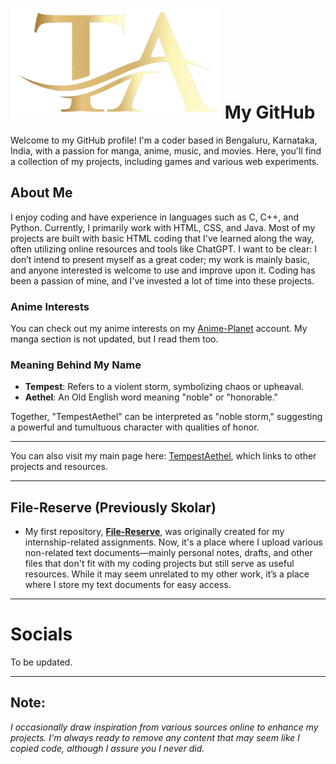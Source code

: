 # ![TA Logo](TA.png) My GitHub

Welcome to my GitHub profile! I'm a coder based in Bengaluru, Karnataka, India, with a passion for manga, anime, music, and movies. Here, you'll find a collection of my projects, including games and various web experiments.

## About Me
I enjoy coding and have experience in languages such as C, C++, and Python. Currently, I primarily work with HTML, CSS, and Java. Most of my projects are built with basic HTML coding that I've learned along the way, often utilizing online resources and tools like ChatGPT. I want to be clear: I don’t intend to present myself as a great coder; my work is mainly basic, and anyone interested is welcome to use and improve upon it. Coding has been a passion of mine, and I've invested a lot of time into these projects.

### Anime Interests
You can check out my anime interests on my [Anime-Planet](https://www.anime-planet.com/users/TempestAethel) account. My manga section is not updated, but I read them too.

### Meaning Behind My Name
- **Tempest**: Refers to a violent storm, symbolizing chaos or upheaval.
- **Aethel**: An Old English word meaning "noble" or "honorable."

Together, "TempestAethel" can be interpreted as "noble storm," suggesting a powerful and tumultuous character with qualities of honor.

---

You can also visit my main page here: [TempestAethel](https://tempestaethel.github.io/TempestAethel/), which links to other projects and resources.

---

## File-Reserve (Previously Skolar)
- My first repository, **[File-Reserve](https://github.com/TempestAethel/File-Reserve)**, was originally created for my internship-related assignments. Now, it's a place where I upload various non-related text documents—mainly personal notes, drafts, and other files that don't fit with my coding projects but still serve as useful resources. While it may seem unrelated to my other work, it’s a place where I store my text documents for easy access.

---

# Socials 
To be updated.

---

## Note:
*I occasionally draw inspiration from various sources online to enhance my projects. I'm always ready to remove any content that may seem like I copied code, although I assure you I never did.*
